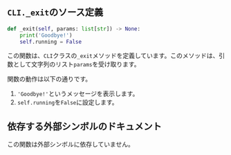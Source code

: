 ## `CLI._exit`のソース定義

```python
def _exit(self, params: list[str]) -> None:
    print('Goodbye!')
    self.running = False
```

この関数は、`CLI`クラスの`_exit`メソッドを定義しています。このメソッドは、引数として文字列のリスト`params`を受け取ります。

関数の動作は以下の通りです。

1. `'Goodbye!'`というメッセージを表示します。
2. `self.running`を`False`に設定します。

## 依存する外部シンボルのドキュメント

この関数は外部シンボルに依存していません。